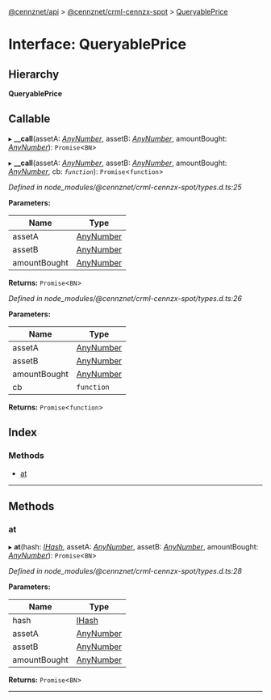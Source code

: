 [@cennznet/api](../README.md) > [@cennznet/crml-cennzx-spot](../modules/_cennznet_crml_cennzx_spot.md) > [QueryablePrice](../interfaces/_cennznet_crml_cennzx_spot.queryableprice.md)

# Interface: QueryablePrice

## Hierarchy

**QueryablePrice**

## Callable
▸ **__call**(assetA: *[AnyNumber](../modules/_plugnet.md#anynumber)*, assetB: *[AnyNumber](../modules/_plugnet.md#anynumber)*, amountBought: *[AnyNumber](../modules/_plugnet.md#anynumber)*): `Promise`<`BN`>

▸ **__call**(assetA: *[AnyNumber](../modules/_plugnet.md#anynumber)*, assetB: *[AnyNumber](../modules/_plugnet.md#anynumber)*, amountBought: *[AnyNumber](../modules/_plugnet.md#anynumber)*, cb: *`function`*): `Promise`<`function`>

*Defined in node_modules/@cennznet/crml-cennzx-spot/types.d.ts:25*

**Parameters:**

| Name | Type |
| ------ | ------ |
| assetA | [AnyNumber](../modules/_plugnet.md#anynumber) |
| assetB | [AnyNumber](../modules/_plugnet.md#anynumber) |
| amountBought | [AnyNumber](../modules/_plugnet.md#anynumber) |

**Returns:** `Promise`<`BN`>

*Defined in node_modules/@cennznet/crml-cennzx-spot/types.d.ts:26*

**Parameters:**

| Name | Type |
| ------ | ------ |
| assetA | [AnyNumber](../modules/_plugnet.md#anynumber) |
| assetB | [AnyNumber](../modules/_plugnet.md#anynumber) |
| amountBought | [AnyNumber](../modules/_plugnet.md#anynumber) |
| cb | `function` |

**Returns:** `Promise`<`function`>

## Index

### Methods

* [at](_cennznet_crml_cennzx_spot.queryableprice.md#at)

---

## Methods

<a id="at"></a>

###  at

▸ **at**(hash: *[IHash](_plugnet.ihash.md)*, assetA: *[AnyNumber](../modules/_plugnet.md#anynumber)*, assetB: *[AnyNumber](../modules/_plugnet.md#anynumber)*, amountBought: *[AnyNumber](../modules/_plugnet.md#anynumber)*): `Promise`<`BN`>

*Defined in node_modules/@cennznet/crml-cennzx-spot/types.d.ts:28*

**Parameters:**

| Name | Type |
| ------ | ------ |
| hash | [IHash](_plugnet.ihash.md) |
| assetA | [AnyNumber](../modules/_plugnet.md#anynumber) |
| assetB | [AnyNumber](../modules/_plugnet.md#anynumber) |
| amountBought | [AnyNumber](../modules/_plugnet.md#anynumber) |

**Returns:** `Promise`<`BN`>

___

